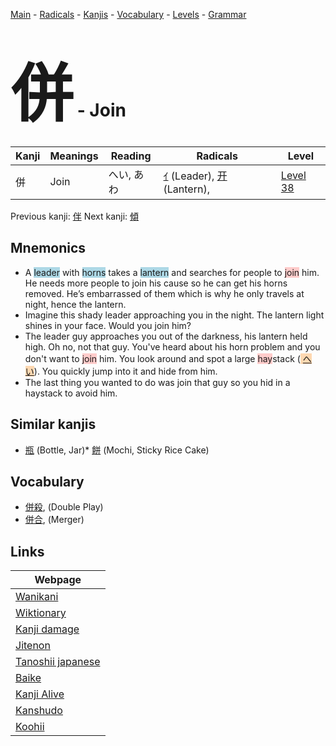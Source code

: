 <style> bigfont {font-size: 100px}</style>
[Main](../README.md) -
[Radicals](../radicals.md) -
[Kanjis](../kanjis.md) -
[Vocabulary](../vocabulary.md) -
[Levels](../levels.md) -
[Grammar](../grammar.md)
# <bigfont> 併</bigfont> - Join 

| Kanji | Meanings | Reading | Radicals | Level |
| --- | --- | --- | --- | --- |
| 併 | Join | へい, あわ | [ｲ](../radicals/ｲ.md) (Leader), [开](../radicals/开.md) (Lantern),  | [Level 38](../levels/wk_level38.md) |

Previous kanji: [伴](伴.md) Next kanji: [傾](傾.md) 

## Mnemonics
 * A <span style="background-color:#ADD8E6"> leader</span> with <span style="background-color:#ADD8E6"> horns</span> takes a <span style="background-color:#ADD8E6"> lantern</span> and searches for people to <span style="background-color:#ffcccb"> join</span> him. He needs more people to join his cause so he can get his horns removed. He’s embarrassed of them which is why he only travels at night, hence the lantern.
* Imagine this shady leader approaching you in the night. The lantern light shines in your face. Would you join him?
* The leader guy approaches you out of the darkness, his lantern held high. Oh no, not that guy. You've heard about his horn problem and you don't want to <span style="background-color:#ffcccb"> join</span> him. You look around and spot a large <span style="background-color:#ffcccb"> hay</span>stack (<span style="background-color:#fed8b1"> [へい](https://jisho.org/search/へい)</span>). You quickly jump into it and hide from him.
* The last thing you wanted to do was join that guy so you hid in a haystack to avoid him.


## Similar kanjis
 * [瓶](瓶.md) (Bottle, Jar)* [餅](餅.md) (Mochi, Sticky Rice Cake)


## Vocabulary
 * [併殺](../vocabulary/併.md), (Double Play)
* [併合](../vocabulary/併.md), (Merger)



## Links 

| Webpage |
| --- |
| [Wanikani          ](https://www.wanikani.com/kanji/併) |
| [Wiktionary        ](https://en.wiktionary.org/wiki/併) |
| [Kanji damage      ](http://www.kanjidamage.com/kanji/search?utf8=✓&q=併) |
| [Jitenon           ](https://jitenon.com/kanji/併) |
| [Tanoshii japanese ](https://www.tanoshiijapanese.com/dictionary/kanji.cfm?k=併) |
| [Baike             ](https://baike.baidu.com/item/併) |
| [Kanji Alive       ](https://app.kanjialive.com/併) |
| [Kanshudo          ](https://www.kanshudo.com/searchmn?q=併) |
| [Koohii            ](https://kanji.koohii.com/study/kanji/併) |
